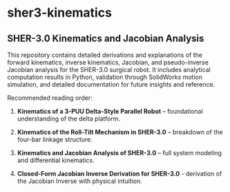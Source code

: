 # sher3-kinematics
## SHER-3.0 Kinematics and Jacobian Analysis

This repository contains detailed derivations and explanations of the forward kinematics, inverse kinematics, Jacobian, and pseudo-inverse Jacobian analysis for the SHER-3.0 surgical robot. It includes analytical computation results in Python, validation through SolidWorks motion simulation, and detailed documentation for future insights and reference.

Recommended reading order:

1. **Kinematics of a 3-PUU Delta-Style Parallel Robot** – foundational understanding of the delta platform.

2. **Kinematics of the Roll-Tilt Mechanism in SHER-3.0** – breakdown of the four-bar linkage structure.

3. **Kinematics and Jacobian Analysis of SHER-3.0** – full system modeling and differential kinematics.

4. **Closed-Form Jacobian Inverse Derivation for SHER-3.0** - derivation of the Jacobian Inverse with physical intuition.
